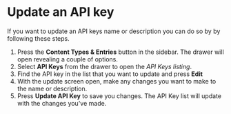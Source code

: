 # Update an API key
If you want to update an API keys name or description you can do so by by following these steps.

1. Press the **Content Types & Entries** button in the sidebar. The drawer will open revealing a couple of options.
2. Select **API Keys** from the drawer to open the *API Keys listing*.
3. Find the API key in the list that you want to update and press **Edit**
4. With the update screen open, make any changes you want to make to the name or description.
5. Press **Update API Key** to save you changes. The API Key list will update with the changes you've made.
